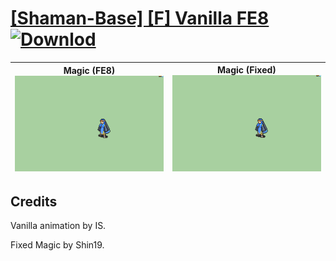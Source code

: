 # [\[Shaman-Base\] \[F\] Vanilla FE8](./) [![Downlod](https://img.shields.io/badge/Download--red?style=social&logo=github)](https://minhaskamal.github.io/DownGit/#/home?url=https://github.com/Klokinator/FE-Repo/tree/main/Battle%20Animations%2FMagi%20-%20Dark-Type%2F%5BShaman-Base%5D%20%5BF%5D%20Vanilla%20FE8)

| <b>Magic (FE8)</b><br/><img alt="Magic animation" src="./6.%20Magic%20(FE8)/Magic.gif"/> | <b>Magic (Fixed)</b><br/><img alt="Magic animation" src="./6.%20Magic%20(Fixed)/Magic.gif"/> |
| :---: | :---: |

## Credits

Vanilla animation by IS.

Fixed Magic by Shin19.

